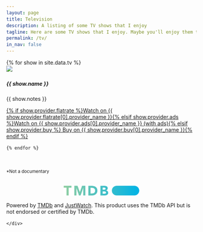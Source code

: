 ```yaml
---
layout: page
title: Television
description: A listing of some TV shows that I enjoy
tagline: Here are some TV shows that I enjoy. Maybe you'll enjoy them too!
permalink: /tv/
in_nav: false
---
```



<div class="row row-cols-1 row-cols-sm-2 row-cols-md-3 row-cols-lg-4">
    {% for show in site.data.tv %}
    <div class="col tv-col">
        <div class="card tv-card mx-auto">
            <img src="https://image.tmdb.org/t/p/w300{{ show.poster }}" class="card-img-top tv-poster" />
            <div class="card-body">
                <h5 class="card-title">{{ show.name }}</h5>
                <p class="card-text tv-card-text">{{ show.notes }}</p>
                <a href="{{ show.provider.link }}" class="tv-link"><i class="fas fa-tv tv-icon"></i> {% if show.provider.flatrate %}Watch on {{ show.provider.flatrate[0].provider_name }}{% elsif show.provider.ads %}Watch on {{ show.provider.ads[0].provider_name }} (with ads){% elsif show.provider.buy %} Buy on {{ show.provider.buy[0].provider_name }}{% endif %}</a>
            </div>
        </div>
    </div>
        
    {% endfor %}
</div>


<br />

<small>*Not a documentary</small>

<br />

<div class="row">
    <div class="col-md-3 tmdb-link">
        <center>
            <a href="https://www.themoviedb.org/" class="tmdb-link">
                <img src="/resources/tmdb.svg" alt="TMDb logo" style="max-width:200px;" />
            </a>
        </center>
    </div>
    <div class="col-md-9 tv-footer">

Powered by <a href="https://www.themoviedb.org/">TMDb</a> and <a href="https://www.justwatch.com/">JustWatch</a>. This product uses the TMDb API but is not endorsed or certified by TMDb.

    </div>
</div>
